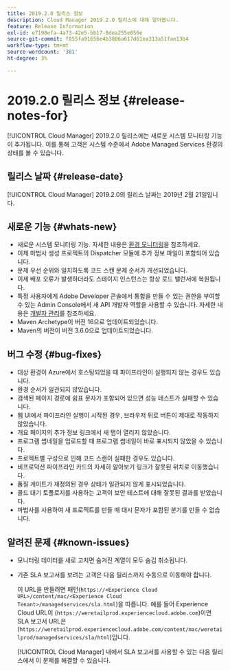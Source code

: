 ```yaml
---
title: 2019.2.0 릴리스 정보
description: Cloud Manager 2019.2.0 릴리스에 대해 알아봅니다.
feature: Release Information
exl-id: e7198efa-4a73-42e5-bb17-8dea255e056e
source-git-commit: f855fa91656e4b3806a617d61ea313a51fae13b4
workflow-type: tm+mt
source-wordcount: '381'
ht-degree: 3%

---
```


# 2019.2.0 릴리스 정보 {#release-notes-for}

[!UICONTROL Cloud Manager] 2019.2.0 릴리스에는 새로운 시스템 모니터링 기능이 추가됩니다. 이를 통해 고객은 시스템 수준에서 Adobe Managed Services 환경의 상태를 볼 수 있습니다.


## 릴리스 날짜 {#release-date}

[!UICONTROL Cloud Manager] 2019.2.0의 릴리스 날짜는 2019년 2월 21일입니다.

## 새로운 기능 {#whats-new}

* 새로운 시스템 모니터링 기능. 자세한 내용은 [환경 모니터링](/help/using/monitoring-environments.md)을 참조하세요.
* 이제 마법사 생성 프로젝트의 Dispatcher 모듈에 추가 정보 파일이 포함되어 있습니다.
* 문제 우선 순위와 일치하도록 코드 스캔 문제 순서가 개선되었습니다.
* 이제 배포 오류가 발생하더라도 스테이지 인스턴스는 항상 로드 밸런서에 복원됩니다.
* 특정 사용자에게 Adobe Developer 콘솔에서 통합을 만들 수 있는 권한을 부여할 수 있는 Admin Console에서 새 API 개발자 역할을 사용할 수 있습니다. 자세한 내용은 [개발자 관리](https://helpx.adobe.com/enterprise/using/manage-developers.html)를 참조하세요.
* Maven Archetype이 버전 16으로 업데이트되었습니다.
* Maven의 버전이 버전 3.6.0으로 업데이트되었습니다.

## 버그 수정 {#bug-fixes}

* 대상 환경이 Azure에서 호스팅되었을 때 파이프라인이 실행되지 않는 경우도 있습니다.
* 환경 순서가 일관되지 않았습니다.
* 검색된 페이지 경로에 쉼표 문자가 포함되어 있으면 성능 테스트가 실패할 수 있습니다.
* 웹 UI에서 파이프라인 실행이 시작된 경우, 브라우저 뒤로 버튼이 제대로 작동하지 않았습니다.
* 개요 페이지의 추가 정보 링크에서 새 탭이 열리지 않았습니다.
* 프로그램 썸네일을 업로드할 때 프로그램 썸네일이 바로 표시되지 않았을 수 있습니다.
* 프로젝트별 구성으로 인해 코드 스캔이 실패한 경우도 있습니다.
* 비프로덕션 파이프라인 카드의 자세히 알아보기 링크가 잘못된 위치로 이동했습니다.
* 품질 게이트가 재정의된 경우 상태가 일관되지 않게 표시되었습니다.
* 콜드 대기 토폴로지를 사용하는 고객이 보안 테스트에 대해 잘못된 결과를 받았습니다.
* 마법사를 사용하여 새 프로젝트를 만들 때 대시 문자가 포함된 분기를 만들 수 없습니다.

## 알려진 문제 {#known-issues}

* 모니터링 데이터를 새로 고치면 숨겨진 계열이 모두 숨김 취소됩니다.
* 기존 SLA 보고서를 보려는 고객은 다음 릴리스까지 수동으로 이동해야 합니다.

  이 URL을 만들려면 패턴(`https://<Experience Cloud URL>/content/mac/<Experience Cloud Tenant>/managedservices/sla.html`)을 따릅니다. 예를 들어 Experience Cloud URL이 (`https://weretailprod.experiencecloud.adobe.com`)이면 SLA 보고서 URL은 (`https://weretailprod.experiencecloud.adobe.com/content/mac/weretailprod/managedservices/sla/html`)입니다.

  [!UICONTROL Cloud Manager] 내에서 SLA 보고서를 사용할 수 있는 다음 릴리스에서 이 문제를 해결할 수 있습니다.
